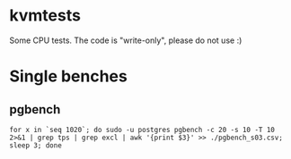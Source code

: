 kvmtests
========

Some CPU tests. The code is "write-only", please do not use :)

Single benches
==============

## pgbench

~~~
for x in `seq 1020`; do sudo -u postgres pgbench -c 20 -s 10 -T 10 2>&1 | grep tps | grep excl | awk '{print $3}' >> ./pgbench_s03.csv; sleep 3; done
~~~
